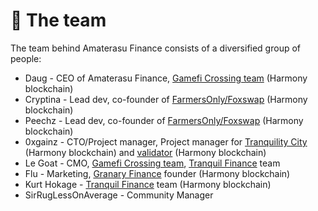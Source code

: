 # 🤝 The team

The team behind Amaterasu Finance consists of a diversified group of people:

* Daug - CEO of Amaterasu Finance, [Gamefi Crossing team](https://freyala.com) (Harmony blockchain)
* Cryptina - Lead dev, co-founder of [FarmersOnly/Foxswap](https://www.foxswap.one/#/swap) (Harmony blockchain)
* Peechz - Lead dev, co-founder of [FarmersOnly/Foxswap](https://www.foxswap.one/#/swap) (Harmony blockchain)
* 0xgainz - CTO/Project manager, Project manager for [Tranquility City](https://tranquilitycity.one) (Harmony blockchain) and [validator](https://staking.harmony.one/validators/mainnet/one100e8xnhclh9sth9l5jqnywgwfckpf56v4sxfzg) (Harmony blockchain)
* Le Goat - CMO, [Gamefi Crossing team](https://freyala.com), [Tranquil Finance](https://www.tranquil.finance) team
* Flu - Marketing, [Granary Finance](https://discord.gg/EDgNsdMrDv) founder (Harmony blockchain)
* Kurt Hokage - [Tranquil Finance](https://www.tranquil.finance) team (Harmony blockchain)
* SirRugLessOnAverage - Community Manager
